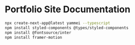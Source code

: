 <h1>Portfolio Site Documentation</h1>

```bash
npx create-next-app@latest yammei --typescript
npm install styled-components @types/styled-components
npm install @fontsource/inter
npm install framer-motion
```

